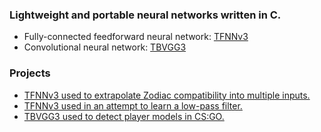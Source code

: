 ### Lightweight and portable neural networks written in C.

- Fully-connected feedforward neural network: [TFNNv3](https://github.com/TFNN/TFCNNv3)
- Convolutional neural network: [TBVGG3](https://github.com/TFNN/TBVGG3)

### Projects
- [TFNNv3 used to extrapolate Zodiac compatibility into multiple inputs.](https://github.com/TFNN/TFCNNv3)
- [TFNNv3 used in an attempt to learn a low-pass filter.](https://github.com/jcwml/neural_filter_tfcnn)
- [TBVGG3 used to detect player models in CS:GO.](https://github.com/TFNN/TBVGG3)
